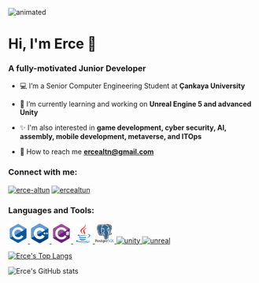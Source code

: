 <p align="left">
<img src="https://media.giphy.com/media/JOrBpgP5CkzU4/giphy.gif" alt="animated" />
</p>

<h1 align="left">Hi, I'm Erce 👋</h1>

<h3 align="left">A fully-motivated Junior Developer </h3>

- 💻 I’m a Senior Computer Engineering Student at **Çankaya University**

- 👾 I’m currently learning and working on **Unreal Engine 5 and advanced Unity**

- ✨ I'm also interested in **game development, cyber security, AI, assembly, mobile development, metaverse, and ITOps**

- 📧 How to reach me **ercealtn@gmail.com**

<h3 align="left">Connect with me:</h3>
<p align="left">
<a href="https://linkedin.com/in/erce-altun" target="blank"><img align="center" src="https://raw.githubusercontent.com/rahuldkjain/github-profile-readme-generator/master/src/images/icons/Social/linked-in-alt.svg" alt="erce-altun" height="30" width="40" /></a>
<a href="https://instagram.com/ercealtun" target="blank"><img align="center" src="https://raw.githubusercontent.com/rahuldkjain/github-profile-readme-generator/master/src/images/icons/Social/instagram.svg" alt="ercealtun" height="30" width="40" /></a>
</p>

<h3 align="left">Languages and Tools:</h3>
<p align="left"> <a href="https://www.cprogramming.com/" target="_blank" rel="noreferrer"> <img src="https://raw.githubusercontent.com/devicons/devicon/master/icons/c/c-original.svg" alt="c" width="40" height="40"/> </a> <a href="https://www.w3schools.com/cpp/" target="_blank" rel="noreferrer"> <img src="https://raw.githubusercontent.com/devicons/devicon/master/icons/cplusplus/cplusplus-original.svg" alt="cplusplus" width="40" height="40"/> </a> <a href="https://www.w3schools.com/cs/" target="_blank" rel="noreferrer"> <img src="https://raw.githubusercontent.com/devicons/devicon/master/icons/csharp/csharp-original.svg" alt="csharp" width="40" height="40"/> </a><a href="https://www.java.com" target="_blank" rel="noreferrer"> <img src="https://raw.githubusercontent.com/devicons/devicon/master/icons/java/java-original.svg" alt="java" width="40" height="40"/> </a> <a href="https://www.postgresql.org" target="_blank" rel="noreferrer"> <img src="https://raw.githubusercontent.com/devicons/devicon/master/icons/postgresql/postgresql-original-wordmark.svg" alt="postgresql" width="40" height="40"/> </a> <a href="https://unity.com/" target="_blank" rel="noreferrer"> <img src="https://www.vectorlogo.zone/logos/unity3d/unity3d-icon.svg" alt="unity" width="40" height="40"/> </a> <a href="https://unrealengine.com/" target="_blank" rel="noreferrer"> <img src="https://raw.githubusercontent.com/kenangundogan/fontisto/036b7eca71aab1bef8e6a0518f7329f13ed62f6b/icons/svg/brand/unreal-engine.svg" alt="unreal" width="40" height="40"/> </a> </p>

[![Erce's Top Langs](https://github-readme-stats.vercel.app/api/top-langs/?username=ercealtun&bg_color=30,e96443,904e95&title_color=fff&text_color=fff&layout=compact)](https://github.com/ercealtun/github-readme-stats)

![Erce's GitHub stats](https://github-readme-stats.vercel.app/api?username=ercealtun&bg_color=30,e96443,904e95&title_color=fff&text_color=fff)

